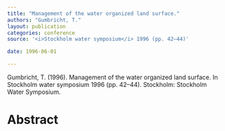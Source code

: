 ```yaml
---
title: "Management of the water organized land surface."
authors: "Gumbricht, T."
layout: publication
categories: conference
source: '<i>Stockholm water symposium</i> 1996 (pp. 42–44)'

date: 1996-06-01

---
```


Gumbricht, T. (1996). Management of the water organized land surface. In Stockholm water symposium 1996 (pp. 42–44). Stockholm: Stockholm Water Symposium.

<h1 class='foot-description'>Abstract</h1>
